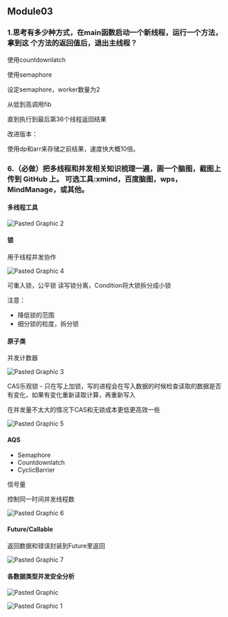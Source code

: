 ## Module03

### 1.思考有多少种方式，在main函数启动一个新线程，运行一个方法，拿到这 个方法的返回值后，退出主线程？


使用countdownlatch





使用semaphore


设定semaphore，worker数量为2

从低到高调用fib

直到执行到最后第36个线程返回结果

改进版本：

使用dp和arr来存储之前结果，速度快大概10倍。




### 6.（必做）把多线程和并发相关知识梳理一遍，画一个脑图，截图上传到 GitHub 上。 可选工具:xmind，百度脑图，wps，MindManage，或其他。

#### 多线程工具

![Pasted Graphic 2](https://user-images.githubusercontent.com/10376496/170873742-c52527f9-e2b7-4cba-b783-d31ad29f5b03.jpg)


#### 锁

用于线程并发协作

![Pasted Graphic 4](https://user-images.githubusercontent.com/10376496/170873766-1a090781-a2d0-48cc-858f-1cf0f0b17cb5.jpg)

可重入锁，公平锁
读写锁分离，Condition将大锁拆分成小锁

注意：

- 降低锁的范围
- 细分锁的粒度，拆分锁

#### 原子类

并发计数器

![Pasted Graphic 3](https://user-images.githubusercontent.com/10376496/170873794-2cf877a5-7c94-4a1b-9b82-cf8dc7d29819.jpg)



CAS乐观锁 - 只在写上加锁，写的进程会在写入数据的时候检查读取的数据是否有变化，如果有变化重新读取计算，再重新写入

在并发量不太大的情况下CAS和无锁成本更低更高效一些


![Pasted Graphic 5](https://user-images.githubusercontent.com/10376496/170873812-cc2d2019-b82c-4667-9662-72d3aa407d78.jpg)

#### AQS

- Semaphore
- Countdownlatch
- CyclicBarrier


信号量

控制同一时间并发线程数

![Pasted Graphic 6](https://user-images.githubusercontent.com/10376496/170873848-1cfc43a4-44a8-4a15-a2aa-709a0f9ee35e.jpg)



#### Future/Callable

返回数据和错误封装到Future里返回

![Pasted Graphic 7](https://user-images.githubusercontent.com/10376496/170873864-0abed244-0b28-4e19-b1cc-c746ca9872d2.jpg)



#### 各数据类型并发安全分析


![Pasted Graphic](https://user-images.githubusercontent.com/10376496/170872982-3a0219b7-6699-4845-95a6-26b391d75e40.jpg)


![Pasted Graphic 1](https://user-images.githubusercontent.com/10376496/170872975-41a30692-30cd-4406-b4b6-0142302191f6.jpg)
